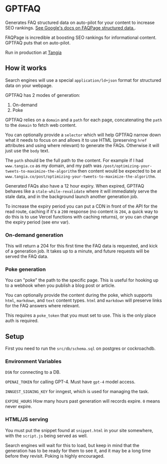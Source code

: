 # GPTFAQ

Generates FAQ structured data on auto-pilot for your content to increase SEO rankings. [See Google's docs on FAQPage structured data.](https://developers.google.com/search/docs/appearance/structured-data/faqpage).

FAQPage is incredible at boosting SEO rankings for informational content. GPTFAQ puts that on auto-pilot.

Run in production at [Tangia](www.tangia.co)

## How it works

Search engines will use a special `application/ld+json` format for structured data on your webpage.

GPTFAQ has 2 modes of generation:

1. On-demand
2. Poke

GPTFAQ relies on a `domain` and a `path` for each page, concatenating the `path` to the `domain` to fetch web content.

You can optionally provide a `selector` which will help GPTFAQ narrow down what it needs to focus on and allows it to use HTML (preserving `href` attributes and using where relevant) to generate the FAQs. Otherwise it will just use the `body` text.

The `path` should be the full path to the content. For example if I had `www.tangia.co` as my domain, and my path was `/post/optimizing-your-tweets-to-maximize-the-algorithm` then content would be expected to be at `www.tangia.co/post/optimizing-your-tweets-to-maximize-the-algorithm`.

Generated FAQs also have a 12 hour expiry. When expired, GPTFAQ behaves like a `stale-while-revalidate` where it will immediately serve the stale data, and in the background launch another generation job.

To increase the expiry period you can put a CDN in front of the API for the read route, caching if it's a `200` response (no content is `204`, a quick way to do this is to use Vercel functions with caching returns), or you can change the expiry period (see env var).

### On-demand generation

This will return a 204 for this first time the FAQ data is requested, and kick of a generation job. It takes up to a minute, and future requests will be served the FAQ data.

### Poke generation

You can "poke" the path to the specific page. This is useful for hooking up to a webhook when you publish a blog post or article.

You can optionally provide the content during the poke, which supports `html`, `markdown`, and `text` content types. `html` and `markdown` will preserve links for the FAQ answers where relevant.

This requires a `poke_token` that you must set to use. This is the only place auth is required.

## Setup

First you need to run the `src/db/schema.sql` on postgres or cockroachdb.

### Environment Variables

`DSN` for connecting to a DB.

`OPENAI_TOKEN` for calling GPT-4. Must have `gpt-4` model access.

`INNGEST_SIGNING_KEY` for inngest, which is used for managing the task.

`EXPIRE_HOURS` How many hours past generation will records expire. `0` means never expire.

### HTML/JS serving

You must put the snippet found at `snippet.html` in your site somewhere, with the `script.js` being served as well.

Search engines will wait for this to load, but keep in mind that the generation has to be ready for them to see it, and it may be a long time before they revisit. Poking is highly encouraged.
